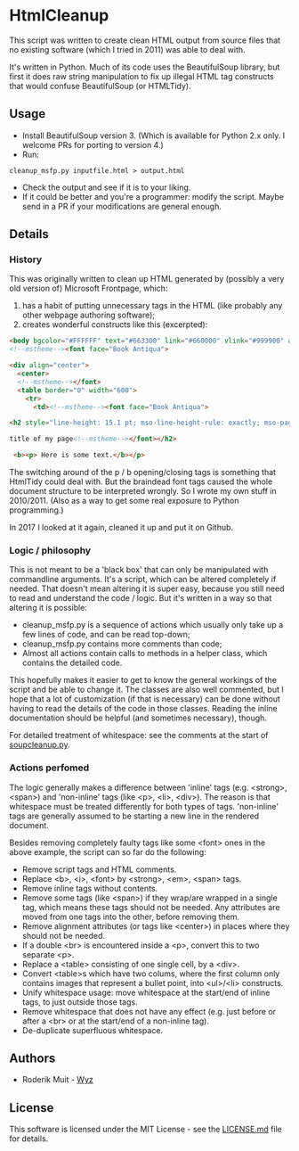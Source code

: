 # HtmlCleanup

This script was written to create clean HTML output from source files that no
existing software (which I tried in 2011) was able to deal with.

It's written in Python. Much of its code uses the BeautifulSoup library, but
first it does raw string manipulation to fix up illegal HTML tag constructs that
would confuse BeautifulSoup (or HTMLTidy).

## Usage

* Install BeautifulSoup version 3. (Which is available for Python 2.x only. I
  welcome PRs for porting to version 4.)
* Run:
```
cleanup_msfp.py inputfile.html > output.html
```
* Check the output and see if it is to your liking.
* If it could be better and you're a programmer: modify the script. Maybe send
  in a PR if your modifications are general enough.

## Details

### History

This was originally written to clean up HTML generated by (possibly a very old
version of) Microsoft Frontpage, which:
1) has a habit of putting unnecessary tags in the HTML (like probably any other
   webpage authoring software);
2) creates wonderful constructs like this (excerpted):
```html
<body bgcolor="#FFFFFF" text="#663300" link="#660000" vlink="#999900" alink="#006600">
<!--mstheme--><font face="Book Antiqua">

<div align="center">
  <center>
  <!--mstheme--></font>
  <table border="0" width="600">
    <tr>
      <td><!--mstheme--><font face="Book Antiqua">

<h2 style="line-height: 15.1 pt; mso-line-height-rule: exactly; mso-pagination: widow-orphan; margin-top: 0" align="left"><!--mstheme--><font face="Book Antiqua, Times New Roman, Times" color="#996600">This is the

title of my page<!--mstheme--></font></h2>

 <b><p> Here is some text.</b></p>

```
The switching around of the p / b opening/closing tags is something that
HtmlTidy could deal with. But the braindead font tags caused the whole document
structure to be interpreted wrongly. So I wrote my own stuff in 2010/2011. (Also
as a way to get some real exposure to Python programming.)

In 2017 I looked at it again, cleaned it up and put it on Github.

### Logic / philosophy

This is not meant to be a 'black box' that can only be manipulated with
commandline arguments. It's a script, which can be altered completely if needed.
That doesn't mean altering it is super easy, because you still need to read and
understand the code / logic. But it's written in a way so that altering it is
possible:
* cleanup_msfp.py is a sequence of actions which usually only take up a few
  lines of code, and can be read top-down;
* cleanup_msfp.py contains more comments than code;
* Almost all actions contain calls to methods in a helper class, which contains
  the detailed code.

This hopefully makes it easier to get to know the general workings of the script
and be able to change it. The classes are also well commented, but I hope that a
lot of customization (if that is necessary) can be done without having to read
the details of the code in those classes. Reading the inline documentation
should be helpful (and sometimes necessary), though.

For detailed treatment of whitespace: see the comments at the start of
[soupcleanup.py](soupcleanup.py).

### Actions perfomed

The logic generally makes a difference between 'inline' tags (e.g.
&lt;strong&gt;, &lt;span&gt;) and 'non-inline' tags (like &lt;p&gt;, &lt;li&gt;,
&lt;div&gt;). The reason is that whitespace must be treated differently for both
types of tags. 'non-inline' tags are generally assumed to be starting a new
line in the rendered document.

Besides removing completely faulty tags like some &lt;font&gt; ones in the above
example, the script can so far do the following:

* Remove script tags and HTML comments.
* Replace &lt;b&gt;, &lt;i&gt;, &lt;font&gt; by &lt;strong&gt;, &lt;em&gt;,
  &lt;span&gt; tags.
* Remove inline tags without contents.
* Remove some tags (like &lt;span&gt;) if they wrap/are wrapped in a single tag,
  which means these tags should not be needed. Any attributes are moved from
  one tags into the other, before removing them.
* Remove alignment attributes (or tags like &lt;center&gt;) in places where they
  should not be needed.
* If a double &lt;br&gt; is encountered inside a &lt;p&gt;, convert this to two
  separate &lt;p&gt;.
* Replace a &lt;table&gt; consisting of one single cell, by a &lt;div&gt;.
* Convert &lt;table&gt;s which have two colums, where the first column only
  contains images that represent a bullet point, into &lt;ul&gt;/&lt;li&gt;
  constructs.
* Unify whitespace usage: move whitespace at the start/end of inline tags, to
  just outside those tags.
* Remove whitespace that does not have any effect (e.g. just before or after a
  &lt;br&gt; or at the start/end of a non-inline tag).
* De-duplicate superfluous whitespace.


## Authors

* Roderik Muit - [Wyz](https://wyz.biz/)

## License

This software is licensed under the MIT License - see the
[LICENSE.md](LICENSE.md) file for details.
